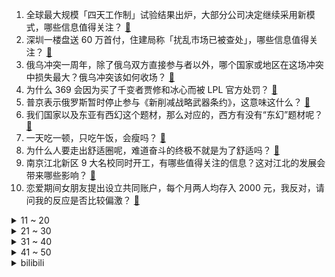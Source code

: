1. 全球最大规模「四天工作制」试验结果出炉，大部分公司决定继续采用新模式，哪些信息值得关注？ [:link:](https://www.zhihu.com/question/585370295)
2. 深圳一楼盘送 60 万首付，住建局称「扰乱市场已被查处」，哪些信息值得关注？ [:link:](https://www.zhihu.com/question/585173984)
3. 俄乌冲突一周年，除了俄乌双方直接参与者以外，哪个国家或地区在这场冲突中损失最大？俄乌冲突该如何收场？ [:link:](https://www.zhihu.com/question/585368679)
4. 为什么 369 会因为买了千变者贾修和冰心而被 LPL 官方处罚？ [:link:](https://www.zhihu.com/question/585324084)
5. 普京表示俄罗斯暂时停止参与《新削减战略武器条约》，这意味这什么？ [:link:](https://www.zhihu.com/question/585406361)
6. 我们国家以及东亚有西幻这个题材，那么对应的，西方有没有“东幻”题材呢？ [:link:](https://www.zhihu.com/question/399821361)
7. 一天吃一顿，只吃午饭，会瘦吗？ [:link:](https://www.zhihu.com/question/584980668)
8. 为什么人要走出舒适圈呢，难道奋斗的终极不就是为了舒适吗？ [:link:](https://www.zhihu.com/question/314198098)
9. 南京江北新区 9 大名校同时开工，有哪些值得关注的信息？这对江北的发展会带来哪些影响？ [:link:](https://www.zhihu.com/question/585098837)
10. 恋爱期间女朋友提出设立共同账户，每个月两人均存入 2000 元，我反对，请问我的反应是否比较偏激？ [:link:](https://www.zhihu.com/question/583568748)
<details>
<summary>11 ~ 20</summary>

11. 广西贺州步头大桥第一垮桥面坍塌，桥面坍塌的原因是什么？ [:link:](https://www.zhihu.com/question/585105783)
12. 如何评价小鹏 2023 年欧洲发布的新 P7？ [:link:](https://www.zhihu.com/question/582003330)
13. 22-23 赛季欧冠利物浦 2:5 遭皇马逆转，两门神巨大失误送礼，本泽马两球，如何评价这场比赛？ [:link:](https://www.zhihu.com/question/585478996)
14. 如何评价游戏《孙美琪疑案》系列? [:link:](https://www.zhihu.com/question/356742005)
15. 磁带随身听跳转下一首跳转原理是什么？ [:link:](https://www.zhihu.com/question/585094931)
16. 俄乌冲突一周年，两国 GDP 下滑千亿美元，欧洲因能源制裁付出八千亿欧元代价，这场冲突中谁赚了谁亏了？ [:link:](https://www.zhihu.com/question/584915652)
17. 家属回应 60 岁快递分拣工凌晨猝死岗位「中通没给上工伤保险，只给买了团体险」，如何看待此事？ [:link:](https://www.zhihu.com/question/585326925)
18. 一个家庭越来越好的征兆是什么？ [:link:](https://www.zhihu.com/question/555044022)
19. 为什么汽车普遍使用前置前驱，而不是后置后驱？ [:link:](https://www.zhihu.com/question/585119651)
20. 鹿晗潮牌被指质量差，消费者称 1500 元的衣服，到处是线头，认为成本只有 60 块，如何看待此事？ [:link:](https://www.zhihu.com/question/584561700)
</details>
<details>
<summary>21 ~ 30</summary>

21. 如果让孙红雷来饰演《狂飙》中的高启强，剧情会怎样？ [:link:](https://www.zhihu.com/question/584628705)
22. 公务员省考招录有变化，10 省份放宽 35 岁年龄限制，如何看待此举？透露出哪些信息？ [:link:](https://www.zhihu.com/question/585297966)
23. 河南 2022 年常住人口减少 11 万，人口自然增长率 62 年来首现负增长，这意味着什么？ [:link:](https://www.zhihu.com/question/585323977)
24. 为什么在《哈利·波特》里，中国没有魔法学校？ [:link:](https://www.zhihu.com/question/302960008)
25. 90 后小伙自以为健康结果体检后发现「一身老年病」，这是什么原因造成的？为什么年轻人越来越「亚健康」？ [:link:](https://www.zhihu.com/question/585146821)
26. 如何评价李荣浩新歌《乌梅子酱》？ [:link:](https://www.zhihu.com/question/567887411)
27. 如何看待 Showmaker 坦言「以前全心热爱英雄联盟，而现在可以说完全是工作」？ [:link:](https://www.zhihu.com/question/584576587)
28. 大学生付费就业咨询热潮渐起，但并没有统一的行业规范，价格相差悬殊，从十几到上万元，哪些信息值得关注？ [:link:](https://www.zhihu.com/question/585303794)
29. 为什么老人养的猫更乖更听话？ [:link:](https://www.zhihu.com/question/536877898)
30. 一个人租房生活是什么感受？ [:link:](https://www.zhihu.com/question/575444644)
</details>
<details>
<summary>31 ~ 40</summary>

31. 如何看待官方预热的魅族20和20Pro？ [:link:](https://www.zhihu.com/question/584071353)
32. 独立开发者都使用了哪些技术栈？ [:link:](https://www.zhihu.com/question/582771512)
33. 感觉焦虑的时候有什么好书推荐吗？ [:link:](https://www.zhihu.com/question/576517292)
34. 「本本族」不敢上路，找陪驾，如何看待「陪驾服务」行业？违法事故发生后，责任怎么算？怎样从法律角度解读？ [:link:](https://www.zhihu.com/question/585181382)
35. 当你突然emo的时候，你会怎么办？ [:link:](https://www.zhihu.com/question/584633054)
36. 孩子幼儿园大班，体能运动方面很胆小，对于学跳绳也很抗拒，作为父母如何帮助孩子？ [:link:](https://www.zhihu.com/question/583880219)
37. 如何评价 《海贼王》 漫画第1076话? [:link:](https://www.zhihu.com/question/585267234)
38. 上海青浦一小学某班级因流感停课 4 天，区教育局回应称属实，系甲流，并非新冠，哪些信息值得关注？ [:link:](https://www.zhihu.com/question/585305548)
39. 应届毕业生应该把薪资作为找工作的重要标准吗? [:link:](https://www.zhihu.com/question/584060531)
40. 多地学校因新冠、甲流等停课，如何看待专家称「稳妥做法不必慌」？这意味着新一波流行感染的开始吗？ [:link:](https://www.zhihu.com/question/585386340)
</details>
<details>
<summary>41 ~ 50</summary>

41. 美称中国考虑向俄提供武器，外交部驳斥「美方不断散布『中方提供武器』的虚假信息，居心何在」，如何解读？ [:link:](https://www.zhihu.com/question/585367351)
42. 为什么说“人”在一定程度上脱离了动物性？ [:link:](https://www.zhihu.com/question/578314115)
43. 2024 考研北大软微会「爆炸」吗？ [:link:](https://www.zhihu.com/question/576099460)
44. 中国的四大名著在国际上有什么样的地位？ [:link:](https://www.zhihu.com/question/20512218)
45. 普京称整个地球都「点缀」着美军基地，目前对俄罗斯来说是复杂的和里程碑式的时期，如何解读？ [:link:](https://www.zhihu.com/question/585380704)
46. 全球第 5 位艾滋病治愈者出现，停药 4 年没复发，这在医学上有哪些意义？离完全治愈艾滋病还有多远？ [:link:](https://www.zhihu.com/question/585376358)
47. 有哪些洗烘一体机值得推荐，好的洗烘一体机要怎么选择？ [:link:](https://www.zhihu.com/question/584026272)
48. 农村土灶明明是最环保的，却为什么不让用? [:link:](https://www.zhihu.com/question/583615126)
49. 为什么背部肌肉增强就能使肩膀变宽，骨骼不是没有弹性的吗？ [:link:](https://www.zhihu.com/question/584324383)
50. 如何评价《飘》中女主角斯佳丽·奥哈拉（Scarlett O'Hara）？ [:link:](https://www.zhihu.com/question/20656381)
</details><details>
<summary>bilibili</summary>

1. 酸~~~~~~~~~~~~~~~~~~~~~~~~~~~~~~~~~~~~ [:link:](//www.bilibili.com/video/BV1LR4y1q7G1)
2. 哪国会为了龙虾打一仗？【奇葩小国45】 [:link:](//www.bilibili.com/video/BV1uD4y1A7Mp)
3. 带心里医生玩狼人杀 [:link:](//www.bilibili.com/video/BV1VD4y1A71q)
4. 谁教你这样剪的？？！！ [:link:](//www.bilibili.com/video/BV1L54y1w774)
5. 当大爷第一次见到吴京 [:link:](//www.bilibili.com/video/BV1Qv4y1W7aS)
6. 老爸只有1400块钱，要给我1000当学费 [:link:](//www.bilibili.com/video/BV1NM411J7x4)
7. 《 四 川 冒 菜 全 套 配 方 》 [:link:](//www.bilibili.com/video/BV1ny4y1Z7t9)
8. 飞3万公里，探秘全球独一无二美食，泰国火山排骨！！ [:link:](//www.bilibili.com/video/BV15T411U7ct)
9. 自制扫地摩托车 [:link:](//www.bilibili.com/video/BV1j24y1W7LQ)
10. 又上央视了。国家营养餐给偏远山区孩子带来了什么好处？ [:link:](//www.bilibili.com/video/BV13o4y1v7Ko)
<details>
<summary>11 ~ 20</summary>

11. 当我在漫展大声喊出羞耻横幅 [:link:](//www.bilibili.com/video/BV1Ls4y1h7wa)
12. 必 要 时 我 会 出 家 [:link:](//www.bilibili.com/video/BV1do4y1e7Ex)
13. 【半佛】米哈游正面临危险时刻 [:link:](//www.bilibili.com/video/BV1DM4y1f7bd)
14. 知道的人越多！倒闭的关东煮店越多！ [:link:](//www.bilibili.com/video/BV1p54y1w7Ti)
15. 震撼全球科学界！中国科学家革命性水稻突破！或将影响你我的饭碗！ [:link:](//www.bilibili.com/video/BV1RD4y137JP)
16. 顺境/逆境中成长哪个会更好 [:link:](//www.bilibili.com/video/BV1As4y1h7Ms)
17. 真人卡牌 特效大乱斗！ [:link:](//www.bilibili.com/video/BV1TM411A7Ep)
18. 【STN快报第七季05】赵灵儿，当时要是有这把AK，我就能救你了 [:link:](//www.bilibili.com/video/BV1Eg4y1p77s)
19. 《原神》寻味之旅——「璃月食集」第三期 [:link:](//www.bilibili.com/video/BV1zj411P717)
20. 我放弃了发SCI一区顶刊 [:link:](//www.bilibili.com/video/BV1T24y1W7TL)
</details>
<details>
<summary>21 ~ 30</summary>

21. 一个纪录片导演的惊悚春节 [:link:](//www.bilibili.com/video/BV1gs4y1h7Bb)
22. 老舍同名小说改编，导演拍完后竟被逼到自杀？老电影也太敢拍了！ [:link:](//www.bilibili.com/video/BV1fg4y1H7rv)
23. 我今年拍过最牛逼的视频。r星出品，必是精品。 [:link:](//www.bilibili.com/video/BV16M411E7RX)
24. 这是我玩过最欢乐的音游了 [:link:](//www.bilibili.com/video/BV1to4y1e78R)
25. 取缔人祭文化有多艰难？商周之变与华夏新生 翦商【思维实验室】 [:link:](//www.bilibili.com/video/BV1Au4y1F7aW)
26. 花季少女被害，特种老兵重出江湖，掀翻黑手党 [:link:](//www.bilibili.com/video/BV1Uo4y1i7pn)
27. 不当人之《辛辣天塞》 [:link:](//www.bilibili.com/video/BV1Ds4y1h7xP)
28. 手机...已经...无所谓了...《最 骚 营 销 号 48》 [:link:](//www.bilibili.com/video/BV12M4y1f74C)
29. 它真的太会了！ [:link:](//www.bilibili.com/video/BV15M411H7hh)
30. 【甄嬛传】安陵容：社会的烂抹布，全家的顶梁柱 [:link:](//www.bilibili.com/video/BV14T411D7Am)
</details>
<details>
<summary>31 ~ 40</summary>

31. 00 后 的 童 年 有 什 么 ？ [:link:](//www.bilibili.com/video/BV1s54y1w7Vg)
32. 我放弃了xx，我原本想xx是什么梗【梗指南】 [:link:](//www.bilibili.com/video/BV1UA41127Tt)
33. 对接の小曲，但是船新版本 [:link:](//www.bilibili.com/video/BV1Ds4y187Vu)
34. 骑行穿越大兴安岭第一天，没地方住被迫雪地露营，感觉还行 [:link:](//www.bilibili.com/video/BV1fM411E7jD)
35. 化肥厂小伙一夜40吨黄土，遮天蔽日末日黄昏，赚了215元 [:link:](//www.bilibili.com/video/BV1uM411H7in)
36. 《那年夏天，宁静的瑶》 [:link:](//www.bilibili.com/video/BV1iy4y1Z7sT)
37. 当BGM响起时，死去的记忆突然开始攻击我！！！ [:link:](//www.bilibili.com/video/BV1x24y1p7EU)
38. 我放弃了上厕所只用一节纸 [:link:](//www.bilibili.com/video/BV16g4y1p7Gf)
39. 我放弃了制导流泿地球 [:link:](//www.bilibili.com/video/BV1kb411X7rC)
40. 全寝室唯一过情人节的男人！ [:link:](//www.bilibili.com/video/BV1NM411J7US)
</details>
<details>
<summary>41 ~ 50</summary>

41. 爆肝3个月，重返爱情公寓！ [:link:](//www.bilibili.com/video/BV1Sx4y1c7AJ)
42. 假装是外国人涨粉200万，凭借土味神曲《爱如火》火爆全网——网红娜娜的魔幻人生 [:link:](//www.bilibili.com/video/BV1Ej411P75b)
43. 痛 实在是太痛了 [:link:](//www.bilibili.com/video/BV1RM411w7E7)
44. “ B 站 游 戏 玩 家 精 神 现 状 Ⅲ ” [:link:](//www.bilibili.com/video/BV1H84y1n7gw)
45. 在麦当劳的总部吃汉堡是啥体验？“老板”眼皮子底下出来的汉堡会更香？ [:link:](//www.bilibili.com/video/BV1r54y1w7NJ)
46. 我真的把这个高血压广告做成了游戏！！ [:link:](//www.bilibili.com/video/BV1r14y1F7qs)
47. 周杰伦：不止会躺平，周董的商业帝国到底有多大？ [:link:](//www.bilibili.com/video/BV1YM411A7dt)
48. 把全网逼疯的“心疼白茶”事件：比穷更可怕的，是精神贫穷 [:link:](//www.bilibili.com/video/BV1XA411U7UM)
49. 厨房小白的福音，据说这是鸡腿最简单也是味道排名前三的做法。 [:link:](//www.bilibili.com/video/BV11b411X7E2)
50. 请老铁粉吃生腌，假粉丝全程根本没停过，差点把我给吃哭了 [:link:](//www.bilibili.com/video/BV1Po4y1v7aR)
</details>
<details>
<summary>51 ~ 60</summary>

51. 我买了只羊给我家边牧当宠物，结果…… [:link:](//www.bilibili.com/video/BV1LR4y1v7xg)
52. 芬兰一家人中式海鲜烧烤狂欢全家笑瘫！狂炫油炸串串到满手流油！狂飙中文嗨翻天！为了新疆烤羊排抢起来！ [:link:](//www.bilibili.com/video/BV1pu4y1F7Xy)
53. 小时候写的科幻作文实现了！！ [:link:](//www.bilibili.com/video/BV1P24y1W7Vc)
54. 一键查询小学老师开学后的精神状态 [:link:](//www.bilibili.com/video/BV1ug4y1p79d)
55. 水泥封心 [:link:](//www.bilibili.com/video/BV12o4y1e7Kw)
56. 我的敞篷马自达，会塞车吗？ [:link:](//www.bilibili.com/video/BV1Db411X7Ru)
57. 吃我一剑 我的世界永恒的MC生存 二周目EP19 [:link:](//www.bilibili.com/video/BV1sg4y1p7N7)
58. 《 天 价 餐 厅 》 [:link:](//www.bilibili.com/video/BV1UD4y137Tz)
59. 玩个象棋都能开挂？火车都上盘了！这游戏就离谱！ [:link:](//www.bilibili.com/video/BV1CM4y1f7xC)
60. 你要永远相信，你才是世界上独一无二的女人 [:link:](//www.bilibili.com/video/BV18o4y1i7U2)
</details>
<details>
<summary>61 ~ 70</summary>

61. 【罗翔】面对网络暴力，法律真的无能为力吗？ [:link:](//www.bilibili.com/video/BV1wx4y1F73v)
62. 球迷带着遗照来到球场，看着他们用鲜血换来的球队一路向上！ [:link:](//www.bilibili.com/video/BV1Fj411P7Yp)
63. 【原神】迪卢克560w卢之巅！不过半山腰！ [:link:](//www.bilibili.com/video/BV1cD4y1A748)
64. 柯洁花1600万装修的粤江南！但点不到大家推荐的战鹰火腿肠？【还愿挑战ep16-粤江南】 [:link:](//www.bilibili.com/video/BV14A41127S9)
65. 新学的魔术送给大家～ [:link:](//www.bilibili.com/video/BV1kA411274M)
66. 人性深度|| 惯性定律，人生成就高度的永恒密码 [:link:](//www.bilibili.com/video/BV1Tg4y1p7WX)
67. 【硬件科普】如何合理科学的选择电源功率的大小？ [:link:](//www.bilibili.com/video/BV1Ab411d7zn)
68. 合肥一“讲座名师”宣扬“功利性内容”，被高中生当面抢话筒反呛 [:link:](//www.bilibili.com/video/BV1Yj411P7DT)
69. 赛尔号的黑暗时代有多恐怖？氪金活动铺满屏！ [:link:](//www.bilibili.com/video/BV1284y1n7GL)
70. 老师吃席 坐小孩那桌 [:link:](//www.bilibili.com/video/BV11M411J7cQ)
</details>
<details>
<summary>71 ~ 80</summary>

71. 《阳光开朗获奖感言》 [:link:](//www.bilibili.com/video/BV1t84y1n7Dj)
72. 为什么说小学成绩最有欺骗性 [:link:](//www.bilibili.com/video/BV1tY411v7q8)
73. 【沙雕说唱】如果你的代驾司机是个rapper [:link:](//www.bilibili.com/video/BV16v4y1W7Sa)
74. 贾如徐江是个冰冰有礼的绅士（英配狂飙） [:link:](//www.bilibili.com/video/BV1RA411U79T)
75. 我觉得我没有感动中国，但是我觉得中国感动了我——潘维廉 [:link:](//www.bilibili.com/video/BV1VY411v7BR)
76. 沉船的旁边正有千船驶过，病树的前头却也是万木争春 [:link:](//www.bilibili.com/video/BV1xx4y157i6)
77. 《人 类 起 源》 [:link:](//www.bilibili.com/video/BV1824y1p7bK)
78. 用狂飙打开【当代年轻人现状】 [:link:](//www.bilibili.com/video/BV1JM411A7Tn)
79. 【艾叔】上海新天地公主的豪宅，几个亿思? [:link:](//www.bilibili.com/video/BV1t24y1p7nJ)
80. 房子着火我拍照~人生乱套我睡觉~~ [:link:](//www.bilibili.com/video/BV1Bo4y1e7T9)
</details>
<details>
<summary>81 ~ 90</summary>

81. 1700元烤肉自助，再给朋友上一课！ [:link:](//www.bilibili.com/video/BV1mv4y1x7zm)
82. 国产篮球尬剧离大谱，这确定是在打篮球吗？感觉水平不如坤坤 [:link:](//www.bilibili.com/video/BV1V84y1H7Pw)
83. 当你在MC里享用生物做成的「美味佳肴」!!？ [:link:](//www.bilibili.com/video/BV1m54y1P7JH)
84. “这车开的就离谱！！” [:link:](//www.bilibili.com/video/BV1qR4y1v7Bd)
85. 日料自助餐，仨战士逮着生蚝串着吃！ [:link:](//www.bilibili.com/video/BV1pe4y1c7WH)
86. 读书是为了什么？他说：为中华之崛起！ [:link:](//www.bilibili.com/video/BV1gM411J7vY)
87. 我似乎找到对抗全球变暖的方法了！ [:link:](//www.bilibili.com/video/BV1tx4y1c7qP)
88. 不小心把我姑姑画成韩国妹妹，老姑父要揍我！ [:link:](//www.bilibili.com/video/BV1A84y1H7W2)
89. 有点怪，再看一眼 [:link:](//www.bilibili.com/video/BV15R4y1q7Df)
90. 【时代少年团】《乌托邦少年》拍摄花絮 [:link:](//www.bilibili.com/video/BV1Ej411P7ef)
</details>
<details>
<summary>91 ~ 100</summary>

91. 别大惊小怪，美国铁路每天出轨三次以上 [:link:](//www.bilibili.com/video/BV1pD4y1A7P8)
92. 【耶鲁大学】知名公开课：哲学——死亡 | 最受欢迎的国际名校三大公开课之一 [:link:](//www.bilibili.com/video/BV1Wj411N7oe)
93. 继承父母遗产天经地义？你可能想简单了 [:link:](//www.bilibili.com/video/BV1My4y1Z7VW)
94. 走过路过，不要错过高薪工作 [:link:](//www.bilibili.com/video/BV16j411P7dj)
95. 大家好！我是星际争霸II新晋世界冠军——TIME，KZG.Oliveira，李培楠。B站，我来啦~ [:link:](//www.bilibili.com/video/BV1fY4y1m78U)
96. 爷的猫儿摸起来好软，好可爱 [:link:](//www.bilibili.com/video/BV1ub41197EJ)
97. 妈妈: 叩 [:link:](//www.bilibili.com/video/BV1Xx4y1c7ks)
98. 投资65w开了个美怡家，看着赏心悦目，干的撕心裂肺 [:link:](//www.bilibili.com/video/BV1C24y1n7i7)
99. 史上最变态冰箱！ [:link:](//www.bilibili.com/video/BV1DM411A71X)
100. 合计死亡7647次，我通关了一款Easy Game [:link:](//www.bilibili.com/video/BV1X54y1P7v5)
</details></details>